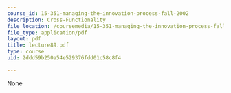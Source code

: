 ```yaml
---
course_id: 15-351-managing-the-innovation-process-fall-2002
description: Cross-Functionality
file_location: /coursemedia/15-351-managing-the-innovation-process-fall-2002/2ddd59b250a54e529376fdd01c58c8f4_lecture89.pdf
file_type: application/pdf
layout: pdf
title: lecture89.pdf
type: course
uid: 2ddd59b250a54e529376fdd01c58c8f4

---
```

None